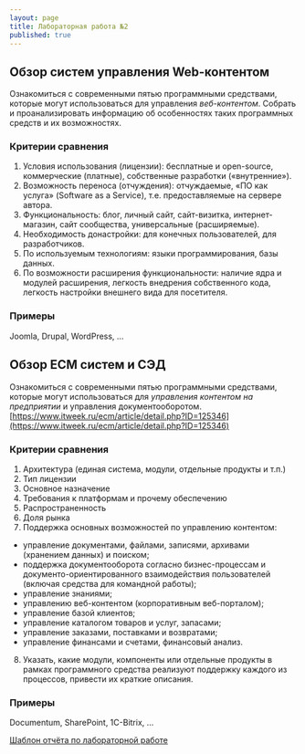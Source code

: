 ```yaml
---
layout: page
title: Лабораторная работа №2
published: true
---
```


## Обзор систем управления Web-контентом

Ознакомиться с современными пятью программными средствами, которые могут использоваться для управления *веб-контентом*. Собрать и проанализировать информацию об особенностях таких программных средств и их возможностях.

### Критерии сравнения
1. Условия использования (лицензии): бесплатные и open-source, коммерческие (платные), собственные разработки («внутренние»).
2. Возможность переноса (отчуждения): отчуждаемые, «ПО как услуга» (Software as a Service), т.е. предоставляемые на сервере автора.
3. Функциональность: блог, личный сайт, сайт-визитка, интернет-магазин, сайт сообщества, универсальные (расширяемые).
4. Необходимость донастройки: для конечных пользователей, для разработчиков.
5. По используемым технологиям: языки программирования, базы данных.
6. По возможности расширения функциональности: наличие ядра и модулей расширения, легкость внедрения собственного кода, легкость настройки внешнего вида для посетителя.

### Примеры
Joomla, Drupal, WordPress, …

## Обзор ECM систем и СЭД

Ознакомиться с современными пятью программными средствами, которые могут использоваться для *управления контентом на предприятии* и управления документооборотом. [https://www.itweek.ru/ecm/article/detail.php?ID=125346](https://www.itweek.ru/ecm/article/detail.php?ID=125346)

### Критерии сравнения
1. Архитектура (единая система, модули, отдельные продукты и т.п.)
2. Тип лицензии
3. Основное назначение
4. Требования к платформам и прочему обеспечению
5. Распространенность
6. Доля рынка
7. Поддержка основных возможностей по управлению контентом:
- управление документами, файлами, записями, архивами (хранением данных) и поиском;
- поддержка документооборота согласно бизнес-процессам и документо-ориентированного взаимодействия пользователей (включая средства для командной работы);
- управление знаниями;
- управлению веб-контентом (корпоративным веб-порталом);
- управление базой клиентов;
- управление каталогом товаров и услуг, запасами;
- управление заказами, поставками и возвратами;
- управление финансами и счетами, финансовый анализ.
8. Указать, какие модули, компоненты или отдельные продукты в рамках программного средства реализуют поддержку каждого из процессов, привести их краткие описания.

### Примеры
Documentum, SharePoint, 1C-Bitrix, …

[Шаблон отчёта по лабораторной работе](https://github.com/Kidinnu/Kidinnu.github.io/blob/master/pages/it/Lab_Report_Template.docx?raw=true)

